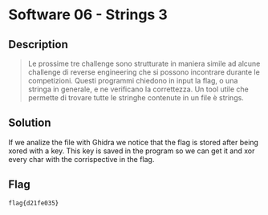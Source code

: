 # Software 06 - Strings 3

## Description
> Le prossime tre challenge sono strutturate in maniera simile ad alcune challenge di reverse engineering che si possono incontrare durante le competizioni. 
Questi programmi chiedono in input la flag, o una stringa in generale, e ne verificano la correttezza. 
Un tool utile che permette di trovare tutte le stringhe contenute in un file è strings.

## Solution
If we analize the file with Ghidra we notice that the flag is stored after being xored with a key.
This key is saved in the program so we can get it and xor every char with the corrispective in the flag.

## Flag
`flag{d21fe035}`
